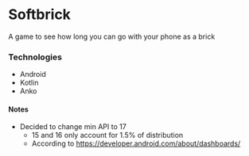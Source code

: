 # Softbrick

A game to see how long you can go with your phone as a brick

### Technologies
* Android
* Kotlin
* Anko

#### Notes
* Decided to change min API to 17
    * 15 and 16 only account for 1.5% of distribution
    * According to https://developer.android.com/about/dashboards/